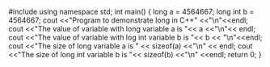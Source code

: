 #include<iostream>
using namespace std;
int main()
{
long a = 4564667;
long int b = 4564667;
cout <<"Program to demonstrate long in C++" <<"\n"<<endl;
cout <<"The value of variable with long variable a is  "<< a <<"\n"<< endl;
cout <<"The value of variable with log int variable b is "<< b << "\n"<<endl;
cout <<"The size of long variable a is " << sizeof(a) <<"\n" << endl;
cout <<"The size of long int variable b is "<< sizeof(b) <<"\n" <<endl;
return 0;
}
